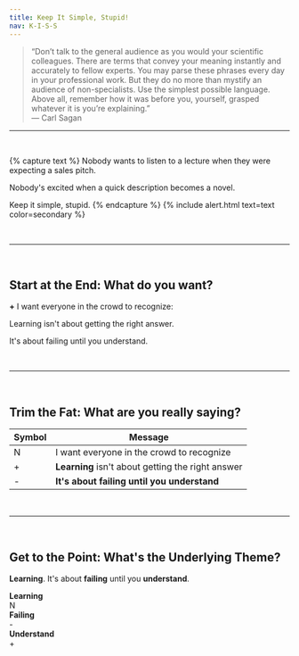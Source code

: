 ```yaml
---
title: Keep It Simple, Stupid!
nav: K-I-S-S
---
```


> “Don’t talk to the general audience as you would your scientific colleagues. There are terms that convey your meaning instantly and accurately to fellow experts. You may parse these phrases every day in your professional work. But they do no more than mystify an audience of non-specialists. Use the simplest possible language. Above all, remember how it was before you, yourself, grasped whatever it is you’re explaining.”  
> — Carl Sagan

---

<br>

{% capture text %}
Nobody wants to listen to a lecture when they were expecting a sales pitch.

Nobody's excited when a quick description becomes a novel.

Keep it simple, stupid.
{% endcapture %}
{% include alert.html text=text color=secondary %}

<br>

---

<br>

## Start at the End: **What do you want?**

<div class="card mb-4">
  <div class="card-body">
    <p><strong>+</strong> I want everyone in the crowd to recognize:</p>
    <p>Learning isn't about getting the right answer.</p>
    <p>It's about failing until you understand.</p>
  </div>
</div>

<br>

---

<br>

## Trim the Fat: **What are you really saying?**

<table class="table table-bordered w-75 mx-auto">
  <thead class="thead-light">
    <tr>
      <th scope="col">Symbol</th>
      <th scope="col">Message</th>
    </tr>
  </thead>
  <tbody>
    <tr>
      <td><span class="badge bg-secondary">N</span></td>
      <td>I want everyone in the crowd to recognize</td>
    </tr>
    <tr>
      <td><span class="badge bg-success">+</span></td>
      <td><strong>Learning</strong> isn't about getting the right answer</td>
    </tr>
    <tr>
      <td><span class="badge bg-danger">-</span></td>
      <td><strong>It's about failing until you understand</strong></td>
    </tr>
  </tbody>
</table>

<br>

---

<br>

## Get to the Point: **What's the Underlying Theme?**

<div class="card text-center my-4">
  <div class="card-body">
    <p class="h4"><strong>Learning</strong>. It's about <strong>failing</strong> until you <strong>understand</strong>.</p>
  </div>
</div>

<div class="d-flex justify-content-center gap-4 my-4">
  <div class="text-center">
    <div class="border p-3"><strong>Learning</strong></div>
    <div class="mt-2"><span class="badge bg-secondary">N</span></div>
  </div>
  <div class="text-center">
    <div class="border p-3"><strong>Failing</strong></div>
    <div class="mt-2"><span class="badge bg-danger">-</span></div>
  </div>
  <div class="text-center">
    <div class="border p-3"><strong>Understand</strong></div>
    <div class="mt-2"><span class="badge bg-success">+</span></div>
  </div>
</div>

<br>
